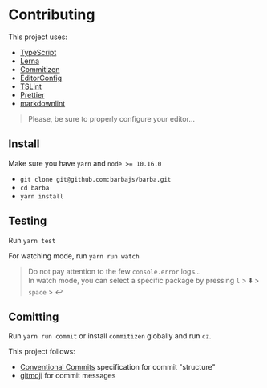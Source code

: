 # Contributing

This project uses:

- [TypeScript](http://www.typescriptlang.org/)
- [Lerna](https://lerna.js.org/)
- [Commitizen](http://commitizen.github.io/cz-cli/)
- [EditorConfig](https://editorconfig.org/)
- [TSLint](https://palantir.github.io/tslint/)
- [Prettier](https://prettier.io/)
- [markdownlint](https://github.com/DavidAnson/markdownlint)

> Please, be sure to properly configure your editor…

## Install

Make sure you have `yarn` and `node >= 10.16.0`

- `git clone git@github.com:barbajs/barba.git`
- `cd barba`
- `yarn install`

## Testing

Run `yarn test`

For watching mode, run `yarn run watch`

> Do not pay attention to the few `console.error` logs…<br>
> In watch mode, you can select a specific package by pressing `l` > :arrow_down: > `space` > :leftwards_arrow_with_hook:

## Comitting

Run `yarn run commit` or install `commitizen` globally and run `cz`.

This project follows:

- [Conventional Commits](https://conventionalcommits.org) specification for commit "structure"
- [gitmoji](https://gitmoji.carloscuesta.me/) for commit messages
